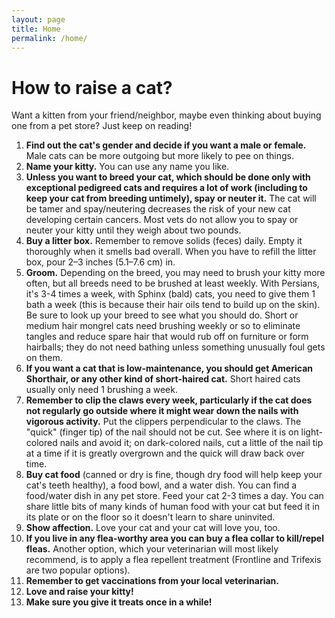 ```yaml
---
layout: page
title: Home
permalink: /home/
---
```


# How to raise a cat?

Want a kitten from your friend/neighbor, maybe even thinking about buying one from a pet store? Just keep on reading!

1. **Find out the cat's gender and decide if you want a male or female.** Male cats can be more outgoing but more likely to pee on things. 
2. **Name your kitty.** You can use any name you like. 
3. **Unless you want to breed your cat, which should be done only with exceptional pedigreed cats and requires a lot of work (including to keep your cat from breeding untimely), spay or neuter it.** The cat will be tamer and spay/neutering decreases the risk of your new cat developing certain cancers. Most vets do not allow you to spay or neuter your kitty until they weigh about two pounds. 
4. **Buy a litter box.** Remember to remove solids (feces) daily. Empty it thoroughly when it smells bad overall. When you have to refill the litter box, pour 2–3 inches (5.1–7.6 cm) in. 
5. **Groom.** Depending on the breed, you may need to brush your kitty more often, but all breeds need to be brushed at least weekly. With Persians, it's 3-4 times a week, with Sphinx (bald) cats, you need to give them 1 bath a week (this is because their hair oils tend to build up on the skin). Be sure to look up your breed to see what you should do. Short or medium hair mongrel cats need brushing weekly or so to eliminate tangles and reduce spare hair that would rub off on furniture or form hairballs; they do not need bathing unless something unusually foul gets on them. 
6. **If you want a cat that is low-maintenance, you should get American Shorthair, or any other kind of short-haired cat.** Short haired cats usually only need 1 brushing a week.
7. **Remember to clip the claws every week, particularly if the cat does not regularly go outside where it might wear down the nails with vigorous activity.** Put the clippers perpendicular to the claws. The "quick" (finger tip) of the nail should not be cut. See where it is on light-colored nails and avoid it; on dark-colored nails, cut a little of the nail tip at a time if it is greatly overgrown and the quick will draw back over time. 
8. **Buy cat food** (canned or dry is fine, though dry food will help keep your cat's teeth healthy), a food bowl, and a water dish. You can find a food/water dish in any pet store. Feed your cat 2-3 times a day. You can share little bits of many kinds of human food with your cat but feed it in its plate or on the floor so it doesn't learn to share uninvited. 
9. **Show affection.** Love your cat and your cat will love you, too. 
10. **If you live in any flea-worthy area you can buy a flea collar to kill/repel fleas.** Another option, which your veterinarian will most likely recommend, is to apply a flea repellent treatment (Frontline and Trifexis are two popular options). 
11. **Remember to get vaccinations from your local veterinarian.**
12. **Love and raise your kitty!**
13. **Make sure you give it treats once in a while!**